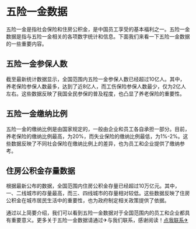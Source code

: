 # 五险一金数据

五险一金是指社会保险和住房公积金，是中国员工享受的基本福利之一。五险一金数据是指与五险一金相关的各项数字统计和信息。下面我们来看一下五险一金数据的一些重要内容。

## 五险一金参保人数

截至最新统计数据显示，全国范围内五险一金参保人数已经超过10亿人。其中，养老保险参保人数最多，达到了近8亿人，而工伤保险参保人数最少，仅为2亿人左右。这些数据反映了我国全民参保的普及程度，也凸显了养老保险的重要性。

## 五险一金缴纳比例

五险一金的缴纳比例是由国家规定的，一般由企业和员工各自承担一部分。目前，养老保险的缴纳比例最高，为20%，而失业保险的缴纳比例最低，为1%-2%。这些数据反映了不同社会保险在缴纳比例上的差异，也为员工和企业提供了缴纳参考。

## 住房公积金存量数据

根据最新公布的数据，全国范围内住房公积金存量已经超过10万亿元。其中，一、二线城市的存量最高，而三、四线城市的存量相对较低。这些数据反映了住房公积金在城市居民生活中的重要性，也为政府制定相关政策提供了依据。

通过以上简要介绍，我们可以看到五险一金数据对于全国范围内的员工和企业都具有重要意义。更多关于五险一金数据请通过✈与我们联系，感谢阅读！[点我联系✈](https://img.k02.cc)